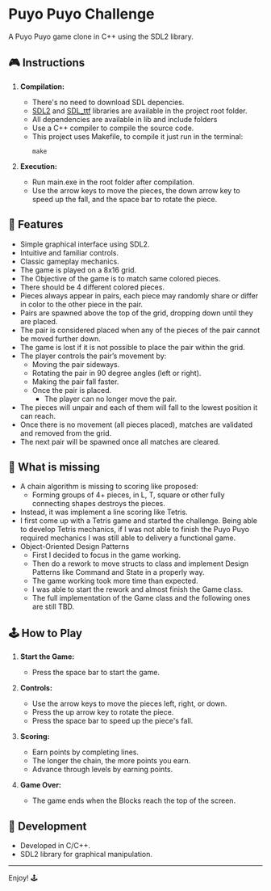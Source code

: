 # Puyo Puyo Challenge

A Puyo Puyo game clone in C++ using the SDL2 library.

## 🎮 Instructions

1. **Compilation:**
   - There's no need to download SDL depencies. 
   - [SDL2](https://www.libsdl.org/) and [SDL_ttf](https://www.libsdl.org/projects/SDL_ttf/) libraries are available in the project root folder.
   - All dependencies are available in lib and include folders
   - Use a C++ compiler to compile the source code.
   - This project uses Makefile, to compile it just run in the terminal:
     ```
	 make
     ```

2. **Execution:**
   - Run main.exe in the root folder after compilation.
   - Use the arrow keys to move the pieces, the down arrow key to speed up the fall, and the space bar to rotate the piece.

## 🎉 Features

- Simple graphical interface using SDL2.
- Intuitive and familiar controls.
- Classic gameplay mechanics.
- The game is played on a 8x16 grid.
- The Objective of the game is to match same colored pieces.
- There should be 4 different colored pieces.
- Pieces always appear in pairs, each piece may randomly share or differ in color to the other piece in the pair.
- Pairs are spawned above the top of the grid, dropping down until they are placed.
- The pair is considered placed when any of the pieces of the pair cannot be moved further down.
- The game is lost if it is not possible to place the pair within the grid.
- The player controls the pair’s movement by:
    - Moving the pair sideways.
    - Rotating the pair in 90 degree angles (left or right).
    - Making the pair fall faster.
    - Once the pair is placed.
        - The player can no longer move the pair.
- The pieces will unpair and each of them will fall to the lowest position it can reach.
- Once there is no movement (all pieces placed), matches are validated and removed from the grid.
- The next pair will be spawned once all matches are cleared.

## 🔎 What is missing

- A chain algorithm is missing to scoring like proposed:
    - Forming groups of 4+ pieces, in L, T, square or other fully connecting shapes destroys the pieces.
- Instead, it was implement a line scoring like Tetris.
- I first come up with a Tetris game and started the challenge. Being able to develop Tetris mechanics, if I was not able to finish the Puyo Puyo required mechanics I was still able to delivery a functional game.
- Object-Oriented Design Patterns
    - First I decided to focus in the game working.
    - Then do a rework to move structs to class and implement Design Patterns like Command and State in a properly way.
    - The game working took more time than expected.
    - I was able to start the rework and almost finish the Game class.
    - The full implementation of the Game class and the following ones are still TBD.

## 🕹️ How to Play

1. **Start the Game:**
   - Press the space bar to start the game.

2. **Controls:**
   - Use the arrow keys to move the pieces left, right, or down.
   - Press the up arrow key to rotate the piece.
   - Press the space bar to speed up the piece's fall.

3. **Scoring:**
   - Earn points by completing lines.
   - The longer the chain, the more points you earn.
   - Advance through levels by earning points.

4. **Game Over:**
   - The game ends when the Blocks reach the top of the screen.

## 🚀 Development

- Developed in C/C++.
- SDL2 library for graphical manipulation.

---

Enjoy! 🕹️
